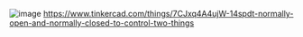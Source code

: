 ![image](https://github.com/user-attachments/assets/0251f18e-1ecf-4dfa-988e-6ab3a883c88d)
https://www.tinkercad.com/things/7CJxq4A4ujW-14spdt-normally-open-and-normally-closed-to-control-two-things
